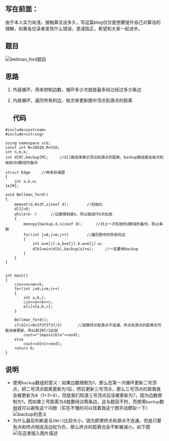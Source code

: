 ## 写在前面：

由于本人实力尚浅，接触算法没多久，写这篇blog仅仅是想要提升自己对算法的理解，如果各位读者发现什么错误，恳请指正，希望和大家一起进步。

## 题目

![bellman_ford题目](https://img-blog.csdnimg.cn/direct/4cbc25670f344ff2b039025016e1552b.png#pic_center)

## 思路

1. 外层循环，用来控制边数，循环多少次就是最多经过经过多少条边
2. 内层循环，遍历所有的边，依次来更新图中顶点到源点的距离
   
   ## 代码

```
#include<iostream>
#include<cstring>

using namespace std;
const int N=10010,M=510;
int n,m,k;
int d[M],backup[M];     //d[]数组来表示顶点到源点的距离，backup数组是在每次松弛前对d数组的备份

struct Edge     //用来存储图
{
    int a,b,w;
}e[N];

void Bellman_ford()
{
    memset(d,0x3f,sizeof d);        //初始化
    d[1]=0;
    while(k--)      //边数限制是k，所以就进行k次松弛
    {
        memcpy(backup,d,sizeof d);      //对上一次松弛的d数组的备份，防止串联
        for(int j=0;j<m;j++)        //遍历图中的所有的边
        {
            int a=e[j].a,b=e[j].b,w=e[j].w;
            d[b]=min(d[b],backup[a]+w);     //一定要用backup
        }
    }
}


int main()
{
    cin>>n>>m>>k;
    for(int i=0;i<m;i++)
    {
        int a,b,c;
        cin>>a>>b>>c;
        e[i]={a,b,c};
    }

    Bellman_ford();
    if(d[n]>0x3f3f3f3f/2)       //就算终点和源点不连通，终点到源点的距离也可能会被更新，所以和INf/2比较
        cout<<"impossible"<<endl;
    else 
        cout<<d[n]<<endl;
    return 0;
}
```

## 说明

- 使用`backup`数组的意义：如果边数限制为1，那么在第一次循环更新二号顶点，把二号顶点距离更新为1后，然后更新三号顶点，那么三号顶点的距离就会被更新为4（1+3=4），但是我们知道三号顶点应该被更新为7，因为边数限制为1，而如果三号距离为4就要经过两条边，这与题目不符，而使用`backup`数组就可以避免这个问题（实在不懂的可以找着我这个图手动模拟一下）![backup的意义](https://img-blog.csdnimg.cn/direct/1806f93d70f74c8ca5031b392e642ac2.png#pic_center)
- 为什么最后判断是与`INF/2`比较大小，因为即使终点和源点不连通，但是只要有点和终点相连且边权为负，那么终点的距离也会不断被减小。如下图![在这里插入图片描述](https://img-blog.csdnimg.cn/direct/043aa3488d1e4699ac179bc089f3288b.jpeg#pic_center)
